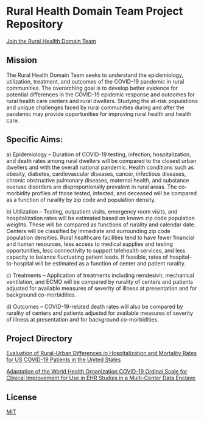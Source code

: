 # Rural Health Domain Team Project Repository

[Join the Rural Heallth Domain Team](https://covid.cd2h.org/rural-health)

## Mission
The Rural Health Domain Team seeks to understand the epidemiology, utilization, treatment, and outcomes of the COVID-19 pandemic in rural communities. The overarching goal is to develop better evidence for potential differences in the COVID-19 epidemic response and outcomes for rural health care centers and rural dwellers. Studying the at-risk populations and unique challenges faced by rural communities during and after the pandemic may provide opportunities for improving rural health and health care. 

## Specific Aims:

a) Epidemiology – Duration of COVID-19 testing, infection, hospitalization, and death rates among rural dwellers will be compared to the closest urban dwellers and with the overall national pandemic. Health conditions such as obesity, diabetes, cardiovascular diseases, cancer, infectious diseases, chronic obstructive pulmonary diseases, maternal health, and substance overuse disorders are disproportionally prevalent in rural areas. The co-morbidity profiles of those tested, infected, and deceased will be compared as a function of rurality by zip code and population density.

b) Utilization – Testing, outpatient visits, emergency room visits, and hospitalization rates will be estimated based on known zip code population weights. These will be compared as functions of rurality and calendar date. Centers will be classified by immediate and surrounding zip code population densities. Rural healthcare facilities tend to have fewer financial and human resources, less access to medical supplies and testing opportunities, less connectivity to support telehealth services, and less capacity to balance fluctuating patient loads. If feasible, rates of hospital-to-hospital will be estimated as a function of center and patient rurality.

c) Treatments – Application of treatments including remdesivir, mechanical ventilation, and ECMO will be compared by rurality of centers and patients adjusted for available measures of severity of illness at presentation and for background co-morbidities.

d) Outcomes – COVID-19-related death rates will also be compared by rurality of centers and patients adjusted for available measures of severity of illness at presentation and for background co-morbidities.

## Project Directory

[Evaluation of Rural-Urban Differences in Hospitalization and Mortality Rates for US COVID-19 Patients in the United States](https://github.com/National-COVID-Cohort-Collaborative/CS-Rural-Health/tree/main/rural-mortality-and-hospitalization)

[Adaptation of the World Health Organization COVID-19 Ordinal Scale for Clinical Improvement for Use in EHR Studies in a Multi-Center Data Enclave](https://github.com/National-COVID-Cohort-Collaborative/CS-Rural-Health/tree/main/ordinal-scale)


## License
[MIT](https://choosealicense.com/licenses/mit/)
